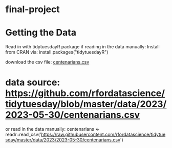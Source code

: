 # final-project
# Getting the Data

Read in with tidytuesdayR package if reading in the data manually:
Install from CRAN via: 
install.packages("tidytuesdayR")

download the csv file:
[centenarians.csv](https://github.com/na-yang/final-project/files/12398780/centenarians.csv)
# data source: https://github.com/rfordatascience/tidytuesday/blob/master/data/2023/2023-05-30/centenarians.csv

or read in the data manually:
centenarians <- readr::read_csv('https://raw.githubusercontent.com/rfordatascience/tidytuesday/master/data/2023/2023-05-30/centenarians.csv')
